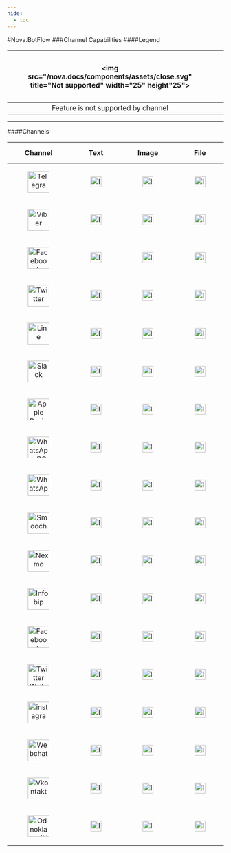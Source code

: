 ```yaml
---
hide:
  - toc
---
```


#Nova.BotFlow
###Channel Capabilities
####Legend

|<figure> <img src="/nova.docs/components/assets/close.svg" title="Not supported" width="25" height"25"> </a> </figure> |<figure> <a href="botflow/telegramconnector.html#text"> <img src="/nova.docs/components/assets/check.svg" title="Implemented" width="25" height"25"> </a> </figure> |<figure> <img src="/nova.docs/components/assets/dash.svg" title="Not implemented" width="25" height"25"> </a> </figure> |
| :---:                             |     :---:                             |          :---:                                |
|Feature is not supported by channel|Feature is implemented in the component|Feature is not yet implemented in the component|

***

####Channels
<table>
  <thead>
  <tr>
    <th align="center">Channel</th>
	<th align="center">Text</th>
    <th align="center">Image</th>
    <th align="center">File</th>
    <th align="center">Emoji</th>
    <th align="center">Quick Replies</th>
    <th align="center">Card</th>
    <th align="center">Button List</th>
    <th align="center">Button Grid</th>
    <th align="center">Carousel</th>
  </tr>
  </thead>
  <tbody>
  <tr>
	<td align="center"><figure> <a href="botflow/telegramflow.html"> <img src="/nova.docs/components/assets/telegram.svg" title="Telegram" width="50" height"50"> </a> </figure> </td>
	<td align="center"><figure> <a href="botflow/telegramflow.html#text"> <img src="/nova.docs/components/assets/check.svg" title="Implemented" width="25" height"25"> </a> </figure> </td>
	<td align="center"><figure> <a href="botflow/telegramflow.html#pictures"> <img src="/nova.docs/components/assets/check.svg" title="Implemented" width="25" height"25"> </a> </figure> </td>
	<td align="center"><figure> <a href="botflow/telegramflow.html#files"> <img src="/nova.docs/components/assets/check.svg" title="Implemented" width="25" height"25"> </a> </figure> </td>
	<td align="center"><figure> <a href="botflow/telegramflow.html#emoji"> <img src="/nova.docs/components/assets/check.svg" title="Implemented" width="25" height"25"> </a> </figure> </td>
	<td align="center"><figure> <a href="botflow/telegramflow.html#quick-replies"> <img src="/nova.docs/components/assets/check.svg" title="Implemented" width="25" height"25"> </a> </figure> </td>
	<td align="center"><figure> <a href="botflow/telegramflow.html#card"> <img src="/nova.docs/components/assets/check.svg" title="Implemented" width="25" height"25"> </a> </figure> </td>
	<td align="center"><figure> <a href="botflow/telegramflow.html#button-list"> <img src="/nova.docs/components/assets/check.svg" title="Implemented" width="25" height"25"> </a> </figure> </td>
	<td align="center"><figure> <a href="botflow/telegramflow.html#button-grid"> <img src="/nova.docs/components/assets/check.svg" title="Implemented" width="25" height"25"> </a> </figure> </td>
	<td align="center"><figure> <a href="botflow/telegramflow.html#carousel"> <img src="/nova.docs/components/assets/check.svg" title="Implemented" width="25" height"25"> </a> </figure> </td>
  </tr>
  <tr>
	<td align="center"><figure> <a href="botflow/viberflow.html"> <img src="/nova.docs/components/assets/viber.svg" title="Viber" width="50" height"50"> </a> </figure> </td>
	<td align="center"><figure> <a href="botflow/viberflow.html#text"> <img src="/nova.docs/components/assets/check.svg" title="Implemented" width="25" height"25"> </a> </figure> </td>
	<td align="center"><figure> <a href="botflow/viberflow.html#pictures"> <img src="/nova.docs/components/assets/check.svg" title="Implemented" width="25" height"25"> </a> </figure> </td>
	<td align="center"><figure> <a href="botflow/viberflow.html#files"> <img src="/nova.docs/components/assets/check.svg" title="Implemented" width="25" height"25"> </a> </figure> </td>
	<td align="center"><figure> <a href="botflow/viberflow.html#emoji"> <img src="/nova.docs/components/assets/check.svg" title="Implemented" width="25" height"25"> </a> </figure> </td>
	<td align="center"><figure> <a href="botflow/viberflow.html#quick-replies"> <img src="/nova.docs/components/assets/check.svg" title="Implemented" width="25" height"25"> </a> </figure> </td>
	<td align="center"><figure> <a href="botflow/viberflow.html#card"> <img src="/nova.docs/components/assets/check.svg" title="Implemented" width="25" height"25"> </a> </figure> </td>
	<td align="center"><figure> <a href="botflow/viberflow.html#button-list"> <img src="/nova.docs/components/assets/check.svg" title="Implemented" width="25" height"25"> </a> </figure> </td>
	<td align="center"><figure> <a href="botflow/viberflow.html#button-grid"> <img src="/nova.docs/components/assets/check.svg" title="Implemented" width="25" height"25"> </a> </figure> </td>
	<td align="center"><figure> <a href="botflow/viberflow.html#carousel"> <img src="/nova.docs/components/assets/check.svg" title="Implemented" width="25" height"25"> </a> </figure> </td>
  </tr>
  <tr>
	<td align="center"><figure> <a href="botflow/fbflow.html"> <img src="/nova.docs/components/assets/fbmesseger.svg" title="Facebook Messeger" width="50" height"50"> </a> </figure> </td>
	<td align="center"><figure> <a href="botflow/fbflow.html#text"> <img src="/nova.docs/components/assets/check.svg" title="Implemented" width="25" height"25"> </a> </figure> </td>
	<td align="center"><figure> <a href="botflow/fbflow.html#pictures"> <img src="/nova.docs/components/assets/check.svg" title="Implemented" width="25" height"25"> </a> </figure> </td>
	<td align="center"><figure> <a href="botflow/fbflow.html#files"> <img src="/nova.docs/components/assets/check.svg" title="Implemented" width="25" height"25"> </a> </figure> </td>
	<td align="center"><figure> <a href="botflow/fbflow.html#emoji"> <img src="/nova.docs/components/assets/check.svg" title="Implemented" width="25" height"25"> </a> </figure> </td>
	<td align="center"><figure> <a href="botflow/fbflow.html#quick-replies"> <img src="/nova.docs/components/assets/check.svg" title="Implemented" width="25" height"25"> </a> </figure> </td>
	<td align="center"><figure> <a href="botflow/fbflow.html#card"> <img src="/nova.docs/components/assets/check.svg" title="Implemented" width="25" height"25"> </a> </figure> </td>
	<td align="center"><figure> <a href="botflow/fbflow.html#button-list"> <img src="/nova.docs/components/assets/check.svg" title="Implemented" width="25" height"25"> </a> </figure> </td>
	<td align="center"><figure> <a href="botflow/fbflow.html#button-grid"> <img src="/nova.docs/components/assets/check.svg" title="Implemented" width="25" height"25"> </a> </figure> </td>
	<td align="center"><figure> <a href="botflow/fbflow.html#carousel"> <img src="/nova.docs/components/assets/check.svg" title="Implemented" width="25" height"25"> </a> </figure> </td>
  </tr>
  <tr>
	<td align="center"><figure> <a href="botflow/twitterflow.html"> <img src="/nova.docs/components/assets/twitter.svg" title="Twitter" width="50" height"50"> </a> </figure> </td>
	<td align="center"><figure> <a href="botflow/twitterflow.html#text"> <img src="/nova.docs/components/assets/check.svg" title="Implemented" width="25" height"25"> </a> </figure> </td>
	<td align="center"><figure> <a href="botflow/twitterflow.html#pictures"> <img src="/nova.docs/components/assets/check.svg" title="Implemented" width="25" height"25"> </a> </figure> </td>
	<td align="center"><figure> <a href="botflow/twitterflow.html#files"> <img src="/nova.docs/components/assets/check.svg" title="Implemented" width="25" height"25"> </a> </figure> </td>
	<td align="center"><figure> <a href="botflow/twitterflow.html#emoji"> <img src="/nova.docs/components/assets/check.svg" title="Implemented" width="25" height"25"> </a> </figure> </td>
	<td align="center"><figure> <a href="botflow/twitterflow.html#quick-replies"> <img src="/nova.docs/components/assets/check.svg" title="Implemented" width="25" height"25"> </a> </figure> </td>
	<td align="center"><figure> <a href="botflow/twitterflow.html#card"> <img src="/nova.docs/components/assets/check.svg" title="Implemented" width="25" height"25"> </a> </figure> </td>
	<td align="center"><figure> <a href="botflow/twitterflow.html#button-list"> <img src="/nova.docs/components/assets/check.svg" title="Implemented" width="25" height"25"> </a> </figure> </td>
	<td align="center"><figure> <a href="botflow/twitterflow.html#button-grid"> <img src="/nova.docs/components/assets/check.svg" title="Implemented" width="25" height"25"> </a> </figure> </td>
	<td align="center"><figure> <a href="botflow/twitterflow.html#carousel"> <img src="/nova.docs/components/assets/check.svg" title="Implemented" width="25" height"25"> </a> </figure> </td>
  </tr>
  <tr>
	<td align="center"><figure> <a href="botflow/lineflow.html"> <img src="/nova.docs/components/assets/line.svg" title="Line" width="50" height"50"> </a> </figure> </td>
	<td align="center"><figure> <a href="botflow/lineflow.html#text"> <img src="/nova.docs/components/assets/check.svg" title="Implemented" width="25" height"25"> </a> </figure> </td>
	<td align="center"><figure> <a href="botflow/lineflow.html#pictures"> <img src="/nova.docs/components/assets/check.svg" title="Implemented" width="25" height"25"> </a> </figure> </td>
	<td align="center"><figure> <a href="botflow/lineflow.html#files"> <img src="/nova.docs/components/assets/check.svg" title="Implemented" width="25" height"25"> </a> </figure> </td>
	<td align="center"><figure> <a href="botflow/lineflow.html#emoji"> <img src="/nova.docs/components/assets/check.svg" title="Implemented" width="25" height"25"> </a> </figure> </td>
	<td align="center"><figure> <a href="botflow/lineflow.html#quick-replies"> <img src="/nova.docs/components/assets/check.svg" title="Implemented" width="25" height"25"> </a> </figure> </td>
	<td align="center"><figure> <a href="botflow/lineflow.html#card"> <img src="/nova.docs/components/assets/check.svg" title="Implemented" width="25" height"25"> </a> </figure> </td>
	<td align="center"><figure> <a href="botflow/lineflow.html#button-list"> <img src="/nova.docs/components/assets/check.svg" title="Implemented" width="25" height"25"> </a> </figure> </td>
	<td align="center"><figure> <a href="botflow/lineflow.html#button-grid"> <img src="/nova.docs/components/assets/check.svg" title="Implemented" width="25" height"25"> </a> </figure> </td>
	<td align="center"><figure> <a href="botflow/lineflow.html#carousel"> <img src="/nova.docs/components/assets/check.svg" title="Implemented" width="25" height"25"> </a> </figure> </td>
  </tr>
  <tr>
	<td align="center"><figure> <a href="botflow/slackflow.html"> <img src="/nova.docs/components/assets/slack.png" title="Slack" width="50" height"50"> </a> </figure> </td>
	<td align="center"><figure> <a href="botflow/slackflow.html#text"> <img src="/nova.docs/components/assets/check.svg" title="Implemented" width="25" height"25"> </a> </figure> </td>
	<td align="center"><figure> <a href="botflow/slackflow.html#pictures"> <img src="/nova.docs/components/assets/check.svg" title="Implemented" width="25" height"25"> </a> </figure> </td>
	<td align="center"><figure> <a href="botflow/slackflow.html#files"> <img src="/nova.docs/components/assets/check.svg" title="Implemented" width="25" height"25"> </a> </figure> </td>
	<td align="center"><figure> <a href="botflow/slackflow.html#emoji"> <img src="/nova.docs/components/assets/check.svg" title="Implemented" width="25" height"25"> </a> </figure> </td>
	<td align="center"><figure> <a href="botflow/slackflow.html#quick-replies"> <img src="/nova.docs/components/assets/check.svg" title="Implemented" width="25" height"25"> </a> </figure> </td>
	<td align="center"><figure> <a href="botflow/slackflow.html#card"> <img src="/nova.docs/components/assets/check.svg" title="Implemented" width="25" height"25"> </a> </figure> </td>
	<td align="center"><figure> <a href="botflow/slackflow.html#button-list"> <img src="/nova.docs/components/assets/check.svg" title="Implemented" width="25" height"25"> </a> </figure> </td>
	<td align="center"><figure> <a href="botflow/slackflow.html#button-grid"> <img src="/nova.docs/components/assets/check.svg" title="Implemented" width="25" height"25"> </a> </figure> </td>
	<td align="center"><figure> <a href="botflow/slackflow.html#carousel"> <img src="/nova.docs/components/assets/check.svg" title="Implemented" width="25" height"25"> </a> </figure> </td>
  </tr>
  <tr>
	<td align="center"><figure> <a href="botflow/abcflow.html"> <img src="/nova.docs/components/assets/abc.svg" title="Apple Business Chat" width="50" height"50"> </a> </figure> </td>
	<td align="center"><figure> <a href="botflow/abcflow.html#text"> <img src="/nova.docs/components/assets/check.svg" title="Implemented" width="25" height"25"> </a> </figure> </td>
	<td align="center"><figure> <a href="botflow/abcflow.html#pictures"> <img src="/nova.docs/components/assets/check.svg" title="Implemented" width="25" height"25"> </a> </figure> </td>
	<td align="center"><figure> <a href="botflow/abcflow.html#files"> <img src="/nova.docs/components/assets/check.svg" title="Implemented" width="25" height"25"> </a> </figure> </td>
	<td align="center"><figure> <a href="botflow/abcflow.html#emoji"> <img src="/nova.docs/components/assets/check.svg" title="Implemented" width="25" height"25"> </a> </figure> </td>
	<td align="center"><figure> <a href="botflow/abcflow.html#quick-replies"> <img src="/nova.docs/components/assets/check.svg" title="Implemented" width="25" height"25"> </a> </figure> </td>
	<td align="center"><figure> <img src="/nova.docs/components/assets/close.svg" title="Not supported" width="25" height"25"> </a> </figure> </td>
	<td align="center"><figure> <a href="botflow/abcflow.html#button-list"> <img src="/nova.docs/components/assets/check.svg" title="Implemented" width="25" height"25"> </a> </figure> </td>
	<td align="center"><figure> <a href="botflow/abcflow.html#button-grid"> <img src="/nova.docs/components/assets/check.svg" title="Implemented" width="25" height"25"> </a> </figure> </td>
	<td align="center"><figure> <img src="/nova.docs/components/assets/close.svg" title="Not supported" width="25" height"25"> </a> </figure> </td>  </tr>
  <tr>
	<td align="center"><figure> <a href="botflow/whatsappBCflow.html"> <img src="/nova.docs/components/assets/whatsapp.svg" title="WhatsApp BC" width="50" height"50"> </a> </figure> </td>
	<td align="center"><figure> <a href="botflow/whatsappBCflow.html#text"> <img src="/nova.docs/components/assets/check.svg" title="Implemented" width="25" height"25"> </a> </figure> </td>
	<td align="center"><figure> <a href="botflow/whatsappBCflow.html#pictures"> <img src="/nova.docs/components/assets/check.svg" title="Implemented" width="25" height"25"> </a> </figure> </td>
	<td align="center"><figure> <a href="botflow/whatsappBCflow.html#files"> <img src="/nova.docs/components/assets/check.svg" title="Implemented" width="25" height"25"> </a> </figure> </td>
	<td align="center"><figure> <a href="botflow/whatsappBCflow.html#emoji"> <img src="/nova.docs/components/assets/check.svg" title="Implemented" width="25" height"25"> </a> </figure> </td>
	<td align="center"><figure> <a href="botflow/whatsappBCflow.html#quick-replies"> <img src="/nova.docs/components/assets/check.svg" title="Implemented" width="25" height"25"> </a> </figure> </td>
	<td align="center"><figure> <img src="/nova.docs/components/assets/close.svg" title="Not supported" width="25" height"25"> </a> </figure> </td>
	<td align="center"><figure> <img src="/nova.docs/components/assets/close.svg" title="Not supported" width="25" height"25"> </a> </figure> </td>
	<td align="center"><figure> <img src="/nova.docs/components/assets/close.svg" title="Not supported" width="25" height"25"> </a> </figure> </td>
	<td align="center"><figure> <img src="/nova.docs/components/assets/close.svg" title="Not supported" width="25" height"25"> </a> </figure> </td>
  </tr>
  <tr>
	<td align="center"><figure> <a href="botflow/whatsappWEBflow.html"> <img src="/nova.docs/components/assets/whatsapp2.svg" title="WhatsApp WEB" width="50" height"50"> </a> </figure> </td>
	<td align="center"><figure> <a href="botflow/whatsappWEBflow.html#text"> <img src="/nova.docs/components/assets/check.svg" title="Implemented" width="25" height"25"> </a> </figure> </td>
	<td align="center"><figure> <a href="botflow/whatsappWEBflow.html#pictures"> <img src="/nova.docs/components/assets/check.svg" title="Implemented" width="25" height"25"> </a> </figure> </td>
	<td align="center"><figure> <a href="botflow/whatsappWEBflow.html#files"> <img src="/nova.docs/components/assets/check.svg" title="Implemented" width="25" height"25"> </a> </figure> </td>
	<td align="center"><figure> <a href="botflow/whatsappWEBflow.html#emoji"> <img src="/nova.docs/components/assets/check.svg" title="Implemented" width="25" height"25"> </a> </figure> </td>
	<td align="center"><figure> <a href="botflow/whatsappWEBflow.html#quick-replies"> <img src="/nova.docs/components/assets/check.svg" title="Implemented" width="25" height"25"> </a> </figure> </td>
	<td align="center"><figure> <img src="/nova.docs/components/assets/close.svg" title="Not supported" width="25" height"25"> </a> </figure> </td>
	<td align="center"><figure> <img src="/nova.docs/components/assets/close.svg" title="Not supported" width="25" height"25"> </a> </figure> </td>
	<td align="center"><figure> <img src="/nova.docs/components/assets/close.svg" title="Not supported" width="25" height"25"> </a> </figure> </td>
	<td align="center"><figure> <img src="/nova.docs/components/assets/close.svg" title="Not supported" width="25" height"25"> </a> </figure> </td>
  </tr>
  <!-- <tr>
	<td align="center"><figure> <a href="botflow/kikflow.html"> <img src="/nova.docs/components/assets/kik.svg" title="Kik" width="50" height"50"> </a> </figure> </td>
	<td align="center"><figure> <img src="/nova.docs/components/assets/dash.svg" title="Not implemented" width="25" height"25"> </a> </figure> </td>
	<td align="center"><figure> <img src="/nova.docs/components/assets/dash.svg" title="Not implemented" width="25" height"25"> </a> </figure> </td>
	<td align="center"><figure> <img src="/nova.docs/components/assets/dash.svg" title="Not implemented" width="25" height"25"> </a> </figure> </td>
	<td align="center"><figure> <img src="/nova.docs/components/assets/dash.svg" title="Not implemented" width="25" height"25"> </a> </figure> </td>
	<td align="center"><figure> <img src="/nova.docs/components/assets/dash.svg" title="Not implemented" width="25" height"25"> </a> </figure> </td>
	<td align="center"><figure> <img src="/nova.docs/components/assets/dash.svg" title="Not implemented" width="25" height"25"> </a> </figure> </td>
	<td align="center"><figure> <img src="/nova.docs/components/assets/dash.svg" title="Not implemented" width="25" height"25"> </a> </figure> </td>
	<td align="center"><figure> <img src="/nova.docs/components/assets/dash.svg" title="Not implemented" width="25" height"25"> </a> </figure> </td>
	<td align="center"><figure> <img src="/nova.docs/components/assets/dash.svg" title="Not implemented" width="25" height"25"> </a> </figure> </td>
  </tr> -->
  <tr>
	<td align="center"><figure> <a href="botflow/smoochflow.html"> <img src="/nova.docs/components/assets/smooch.jfif" title="Smooch" width="50" height"50"> </a> </figure> </td>
	<td align="center"><figure> <a href="botflow/smoochflow.html#text"> <img src="/nova.docs/components/assets/check.svg" title="Implemented" width="25" height"25"> </a> </figure> </td>
	<td align="center"><figure> <a href="botflow/smoochflow.html#pictures"> <img src="/nova.docs/components/assets/check.svg" title="Implemented" width="25" height"25"> </a> </figure> </td>
	<td align="center"><figure> <a href="botflow/smoochflow.html#files"> <img src="/nova.docs/components/assets/check.svg" title="Implemented" width="25" height"25"> </a> </figure> </td>
	<td align="center"><figure> <a href="botflow/smoochflow.html#emoji"> <img src="/nova.docs/components/assets/check.svg" title="Implemented" width="25" height"25"> </a> </figure> </td>
	<td align="center"><figure> <a href="botflow/smoochflow.html#quick-replies"> <img src="/nova.docs/components/assets/check.svg" title="Implemented" width="25" height"25"> </a> </figure> </td>
	<td align="center"><figure> <img src="/nova.docs/components/assets/close.svg" title="Not supported" width="25" height"25"> </a> </figure> </td>
	<td align="center"><figure> <img src="/nova.docs/components/assets/close.svg" title="Not supported" width="25" height"25"> </a> </figure> </td>
	<td align="center"><figure> <img src="/nova.docs/components/assets/close.svg" title="Not supported" width="25" height"25"> </a> </figure> </td>
	<td align="center"><figure> <img src="/nova.docs/components/assets/close.svg" title="Not supported" width="25" height"25"> </a> </figure> </td>
  </tr>
  <tr>
	<td align="center"><figure> <a href="botflow/nexmoflow.html"> <img src="/nova.docs/components/assets/nexmo.jpg" title="Nexmo" width="50" height"50"> </a> </figure> </td>
	<td align="center"><figure> <a href="botflow/nexmoflow.html#text"> <img src="/nova.docs/components/assets/check.svg" title="Implemented" width="25" height"25"> </a> </figure> </td>
	<td align="center"><figure> <a href="botflow/nexmoflow.html#pictures"> <img src="/nova.docs/components/assets/check.svg" title="Implemented" width="25" height"25"> </a> </figure> </td>
	<td align="center"><figure> <a href="botflow/nexmoflow.html#files"> <img src="/nova.docs/components/assets/check.svg" title="Implemented" width="25" height"25"> </a> </figure> </td>
	<td align="center"><figure> <a href="botflow/nexmoflow.html#emoji"> <img src="/nova.docs/components/assets/check.svg" title="Implemented" width="25" height"25"> </a> </figure> </td>
	<td align="center"><figure> <a href="botflow/nexmoflow.html#quick-replies"> <img src="/nova.docs/components/assets/check.svg" title="Implemented" width="25" height"25"> </a> </figure> </td>
	<td align="center"><figure> <img src="/nova.docs/components/assets/close.svg" title="Not supported" width="25" height"25"> </a> </figure> </td>
	<td align="center"><figure> <img src="/nova.docs/components/assets/close.svg" title="Not supported" width="25" height"25"> </a> </figure> </td>
	<td align="center"><figure> <img src="/nova.docs/components/assets/close.svg" title="Not supported" width="25" height"25"> </a> </figure> </td>
	<td align="center"><figure> <img src="/nova.docs/components/assets/close.svg" title="Not supported" width="25" height"25"> </a> </figure> </td>
  </tr>
  <tr>
	<td align="center"><figure> <a href="botflow/infobipflow.html"> <img src="/nova.docs/components/assets/infobip.png" title="Infobip" width="50" height"50"> </a> </figure> </td>
	<td align="center"><figure> <a href="botflow/infobipflow.html#text"> <img src="/nova.docs/components/assets/check.svg" title="Implemented" width="25" height"25"> </a> </figure> </td>
	<td align="center"><figure> <a href="botflow/infobipflow.html#pictures"> <img src="/nova.docs/components/assets/check.svg" title="Implemented" width="25" height"25"> </a> </figure> </td>
	<td align="center"><figure> <a href="botflow/infobipflow.html#files"> <img src="/nova.docs/components/assets/check.svg" title="Implemented" width="25" height"25"> </a> </figure> </td>
	<td align="center"><figure> <a href="botflow/infobipflow.html#emoji"> <img src="/nova.docs/components/assets/check.svg" title="Implemented" width="25" height"25"> </a> </figure> </td>
	<td align="center"><figure> <img src="/nova.docs/components/assets/dash.svg" title="Not implemented" width="25" height"25"> </a> </figure> </td>
	<td align="center"><figure> <img src="/nova.docs/components/assets/close.svg" title="Not supported" width="25" height"25"> </a> </figure> </td>
	<td align="center"><figure> <img src="/nova.docs/components/assets/close.svg" title="Not supported" width="25" height"25"> </a> </figure> </td>
	<td align="center"><figure> <img src="/nova.docs/components/assets/close.svg" title="Not supported" width="25" height"25"> </a> </figure> </td>
	<td align="center"><figure> <img src="/nova.docs/components/assets/close.svg" title="Not supported" width="25" height"25"> </a> </figure> </td>
  </tr>
  <tr>
	<td align="center"><figure> <a href="botflow/fbwpflow.html"> <img src="/nova.docs/components/assets/fbwallpost.png" title="Facebook Wallposts" width="50" height"50"> </a> </figure> </td>
	<td align="center"><figure> <a href="botflow/fbwpflow.html#text"> <img src="/nova.docs/components/assets/check.svg" title="Implemented" width="25" height"25"> </a> </figure> </td>
	<td align="center"><figure> <a href="botflow/fbwpflow.html#pictures"> <img src="/nova.docs/components/assets/check.svg" title="Implemented" width="25" height"25"> </a> </figure> </td>
	<td align="center"><figure> <a href="botflow/fbwpflow.html#files"> <img src="/nova.docs/components/assets/check.svg" title="Implemented" width="25" height"25"> </a> </figure> </td>
	<td align="center"><figure> <a href="botflow/fbwpflow.html#emoji"> <img src="/nova.docs/components/assets/check.svg" title="Implemented" width="25" height"25"> </a> </figure> </td>
	<td align="center"><figure> <img src="/nova.docs/components/assets/close.svg" title="Not supported" width="25" height"25"> </a> </figure> </td>
	<td align="center"><figure> <img src="/nova.docs/components/assets/close.svg" title="Not supported" width="25" height"25"> </a> </figure> </td>
	<td align="center"><figure> <img src="/nova.docs/components/assets/close.svg" title="Not supported" width="25" height"25"> </a> </figure> </td>
	<td align="center"><figure> <img src="/nova.docs/components/assets/close.svg" title="Not supported" width="25" height"25"> </a> </figure> </td>
	<td align="center"><figure> <img src="/nova.docs/components/assets/close.svg" title="Not supported" width="25" height"25"> </a> </figure> </td>
  </tr>
  <tr>
	<td align="center"><figure> <a href="botflow/twitterwpflow.html"> <img src="/nova.docs/components/assets/twitterwallpost.png" title="Twitter Wallposts" width="50" height"50"> </a> </figure> </td>
	<td align="center"><figure> <a href="botflow/twitterwpflow.html#text"> <img src="/nova.docs/components/assets/check.svg" title="Implemented" width="25" height"25"> </a> </figure> </td>
	<td align="center"><figure> <a href="botflow/twitterwpflow.html#pictures"> <img src="/nova.docs/components/assets/check.svg" title="Implemented" width="25" height"25"> </a> </figure> </td>
	<td align="center"><figure> <a href="botflow/twitterwpflow.html#files"> <img src="/nova.docs/components/assets/check.svg" title="Implemented" width="25" height"25"> </a> </figure> </td>
	<td align="center"><figure> <a href="botflow/twitterwpflow.html#emoji"> <img src="/nova.docs/components/assets/check.svg" title="Implemented" width="25" height"25"> </a> </figure> </td>
	<td align="center"><figure> <img src="/nova.docs/components/assets/close.svg" title="Not supported" width="25" height"25"> </a> </figure> </td>
	<td align="center"><figure> <img src="/nova.docs/components/assets/close.svg" title="Not supported" width="25" height"25"> </a> </figure> </td>
	<td align="center"><figure> <img src="/nova.docs/components/assets/close.svg" title="Not supported" width="25" height"25"> </a> </figure> </td>
	<td align="center"><figure> <img src="/nova.docs/components/assets/close.svg" title="Not supported" width="25" height"25"> </a> </figure> </td>
	<td align="center"><figure> <img src="/nova.docs/components/assets/close.svg" title="Not supported" width="25" height"25"> </a> </figure> </td>
  </tr>
    <tr>
	<td align="center"><figure> <a href="botflow/vkwpflow.html"> <img src="/nova.docs/components/assets/instagram.png"title="instagram" width="50" height"50"> </a> </figure> </td>
	<td align="center"><figure> <a href="botflow/vkwpflow.html#text"> <img src="/nova.docs/components/assets/check.svg" title="Implemented" width="25" height"25"> </a> </figure> </td>
	<td align="center"><figure> <a href="botflow/vkwpflow.html#pictures"> <img src="/nova.docs/components/assets/check.svg" title="Implemented" width="25" height"25"> </a> </figure> </td>
	<td align="center"><figure> <a href="botflow/vkwpflow.html#files"> <img src="/nova.docs/components/assets/check.svg" title="Implemented" width="25" height"25"> </a> </figure> </td>
	<td align="center"><figure> <a href="botflow/vkwpflow.html#emoji"> <img src="/nova.docs/components/assets/check.svg" title="Implemented" width="25" height"25"> </a> </figure> </td>
	<td align="center"><figure> <a href="botflow/okwpflow.html#files"> <img src="/nova.docs/components/assets/check.svg" title="Implemented" width="25" height"25"> </a> </figure> </td>
	<td align="center"><figure> <img src="/nova.docs/components/assets/close.svg" title="Not supported" width="25" height"25"> </a> </figure> </td>
	<td align="center"><figure> <img src="/nova.docs/components/assets/close.svg" title="Not supported" width="25" height"25"> </a> </figure> </td>
	<td align="center"><figure> <img src="/nova.docs/components/assets/close.svg" title="Not supported" width="25" height"25"> </a> </figure> </td>
	<td align="center"><figure> <img src="/nova.docs/components/assets/close.svg" title="Not supported" width="25" height"25"> </a> </figure> </td>
  </tr>
  <tr>
	<td align="center"><figure> <a href="botflow/okwpflow.html"> <img src="/nova.docs/components/assets/webchat.png" title="Webchat" width="50" height"50"> </a> </figure> </td>
	<td align="center"><figure> <a href="botflow/okwpflow.html#text"> <img src="/nova.docs/components/assets/check.svg" title="Implemented" width="25" height"25"> </a> </figure> </td>
	<td align="center"><figure> <a href="botflow/okwpflow.html#pictures"> <img src="/nova.docs/components/assets/check.svg" title="Implemented" width="25" height"25"> </a> </figure> </td>
	<td align="center"><figure> <a href="botflow/okwpflow.html#files"> <img src="/nova.docs/components/assets/check.svg" title="Implemented" width="25" height"25"> </a> </figure> </td>
	<td align="center"><figure> <a href="botflow/okwpflow.html#emoji"> <img src="/nova.docs/components/assets/check.svg" title="Implemented" width="25" height"25"> </a> </figure> </td>
	<td align="center"><figure> <a href="botflow/okwpflow.html#files"> <img src="/nova.docs/components/assets/check.svg" title="Implemented" width="25" height"25"> </a> </figure> </td>
	<td align="center"><figure> <img src="/nova.docs/components/assets/close.svg" title="Not supported" width="25" height"25"> </a> </figure> </td>
	<td align="center"><figure> <img src="/nova.docs/components/assets/close.svg" title="Not supported" width="25" height"25"> </a> </figure> </td>
	<td align="center"><figure> <img src="/nova.docs/components/assets/close.svg" title="Not supported" width="25" height"25"> </a> </figure> </td>
	<td align="center"><figure> <img src="/nova.docs/components/assets/close.svg" title="Not supported" width="25" height"25"> </a> </figure> </td>
  </tr>
  <tr>
	<td align="center"><figure> <a href="botflow/vkflow.html"> <img src="/nova.docs/components/assets/vk.svg" title="Vkontakte" width="50" height"50"> </a> </figure> </td>
	<td align="center"><figure> <a href="botflow/vkflow.html#text"> <img src="/nova.docs/components/assets/check.svg" title="Implemented" width="25" height"25"> </a> </figure> </td>
	<td align="center"><figure> <a href="botflow/vkflow.html#pictures"> <img src="/nova.docs/components/assets/check.svg" title="Implemented" width="25" height"25"> </a> </figure> </td>
	<td align="center"><figure> <a href="botflow/vkflow.html#files"> <img src="/nova.docs/components/assets/check.svg" title="Implemented" width="25" height"25"> </a> </figure> </td>
	<td align="center"><figure> <a href="botflow/vkflow.html#emoji"> <img src="/nova.docs/components/assets/check.svg" title="Implemented" width="25" height"25"> </a> </figure> </td>
	<td align="center"><figure> <a href="botflow/vkflow.html#quick-replies"> <img src="/nova.docs/components/assets/check.svg" title="Implemented" width="25" height"25"> </a> </figure> </td>
	<td align="center"><figure> <a href="botflow/vkflow.html#card"> <img src="/nova.docs/components/assets/check.svg" title="Implemented" width="25" height"25"> </a> </figure> </td>
	<td align="center"><figure> <a href="botflow/vkflow.html#button-list"> <img src="/nova.docs/components/assets/check.svg" title="Implemented" width="25" height"25"> </a> </figure> </td>
	<td align="center"><figure> <a href="botflow/vkflow.html#button-grid"> <img src="/nova.docs/components/assets/check.svg" title="Implemented" width="25" height"25"> </a> </figure> </td>
	<td align="center"><figure> <a href="botflow/vkflow.html#carousel"> <img src="/nova.docs/components/assets/check.svg" title="Implemented" width="25" height"25"> </a> </figure> </td>
  </tr>
  <tr>
	<td align="center"><figure> <a href="botflow/okflow.html"> <img src="/nova.docs/components/assets/ok.svg" title="Odnoklassniki" width="50" height"50"> </a> </figure> </td>
	<td align="center"><figure> <a href="botflow/okflow.html#text"> <img src="/nova.docs/components/assets/check.svg" title="Implemented" width="25" height"25"> </a> </figure> </td>
	<td align="center"><figure> <a href="botflow/okflow.html#pictures"> <img src="/nova.docs/components/assets/check.svg" title="Implemented" width="25" height"25"> </a> </figure> </td>
	<td align="center"><figure> <a href="botflow/okflow.html#files"> <img src="/nova.docs/components/assets/check.svg" title="Implemented" width="25" height"25"> </a> </figure> </td>
	<td align="center"><figure> <a href="botflow/okflow.html#emoji"> <img src="/nova.docs/components/assets/check.svg" title="Implemented" width="25" height"25"> </a> </figure> </td>
	<td align="center"><figure> <a href="botflow/okflow.html#quick-replies"> <img src="/nova.docs/components/assets/check.svg" title="Implemented" width="25" height"25"> </a> </figure> </td>
	<td align="center"><figure> <a href="botflow/okflow.html#card"> <img src="/nova.docs/components/assets/check.svg" title="Implemented" width="25" height"25"> </a> </figure> </td>
	<td align="center"><figure> <a href="botflow/okflow.html#button-list"> <img src="/nova.docs/components/assets/check.svg" title="Implemented" width="25" height"25"> </a> </figure> </td>
	<td align="center"><figure> <a href="botflow/okflow.html#button-grid"> <img src="/nova.docs/components/assets/check.svg" title="Implemented" width="25" height"25"> </a> </figure> </td>
	<td align="center"><figure> <a href="botflow/okflow.html#carousel"> <img src="/nova.docs/components/assets/check.svg" title="Implemented" width="25" height"25"> </a> </figure> </td>
  </tr>
  </tbody>
</table>
